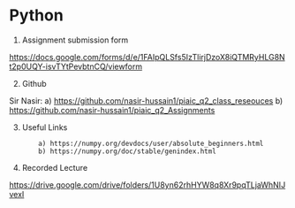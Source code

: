 # Python

1. Assignment submission form

https://docs.google.com/forms/d/e/1FAIpQLSfs5IzTlirjDzoX8iQTMRyHLG8Nt2p0UQY-isvTYtPevbtnCQ/viewform

2. Github

Sir Nasir: a) https://github.com/nasir-hussain1/piaic_q2_class_reseouces
           b) https://github.com/nasir-hussain1/piaic_q2_Assignments

3. Useful Links

           a) https://numpy.org/devdocs/user/absolute_beginners.html
           b) https://numpy.org/doc/stable/genindex.html

4. Recorded Lecture
	
https://drive.google.com/drive/folders/1U8yn62rhHYW8q8Xr9pqTLjaWhNIJvexI
